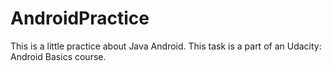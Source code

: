 # AndroidPractice
This is a little practice about Java Android.
This task is a part of an Udacity: Android Basics course.
